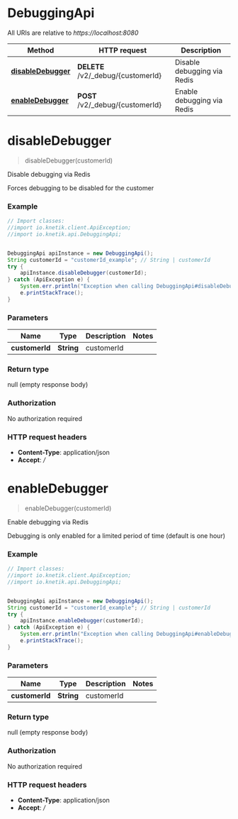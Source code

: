# DebuggingApi

All URIs are relative to *https://localhost:8080*

Method | HTTP request | Description
------------- | ------------- | -------------
[**disableDebugger**](DebuggingApi.md#disableDebugger) | **DELETE** /v2/_debug/{customerId} | Disable debugging via Redis
[**enableDebugger**](DebuggingApi.md#enableDebugger) | **POST** /v2/_debug/{customerId} | Enable debugging via Redis


<a name="disableDebugger"></a>
# **disableDebugger**
> disableDebugger(customerId)

Disable debugging via Redis

Forces debugging to be disabled for the customer

### Example
```java
// Import classes:
//import io.knetik.client.ApiException;
//import io.knetik.api.DebuggingApi;


DebuggingApi apiInstance = new DebuggingApi();
String customerId = "customerId_example"; // String | customerId
try {
    apiInstance.disableDebugger(customerId);
} catch (ApiException e) {
    System.err.println("Exception when calling DebuggingApi#disableDebugger");
    e.printStackTrace();
}
```

### Parameters

Name | Type | Description  | Notes
------------- | ------------- | ------------- | -------------
 **customerId** | **String**| customerId |

### Return type

null (empty response body)

### Authorization

No authorization required

### HTTP request headers

 - **Content-Type**: application/json
 - **Accept**: */*

<a name="enableDebugger"></a>
# **enableDebugger**
> enableDebugger(customerId)

Enable debugging via Redis

Debugging is only enabled for a limited period of time (default is one hour)

### Example
```java
// Import classes:
//import io.knetik.client.ApiException;
//import io.knetik.api.DebuggingApi;


DebuggingApi apiInstance = new DebuggingApi();
String customerId = "customerId_example"; // String | customerId
try {
    apiInstance.enableDebugger(customerId);
} catch (ApiException e) {
    System.err.println("Exception when calling DebuggingApi#enableDebugger");
    e.printStackTrace();
}
```

### Parameters

Name | Type | Description  | Notes
------------- | ------------- | ------------- | -------------
 **customerId** | **String**| customerId |

### Return type

null (empty response body)

### Authorization

No authorization required

### HTTP request headers

 - **Content-Type**: application/json
 - **Accept**: */*

